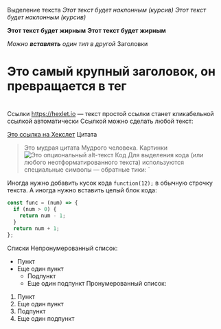 Выделение текста
*Этот текст будет наклонным (курсив)*
_Этот текст будет наклонным (курсив)_

**Этот текст будет жирным**
__Этот текст будет жирным__

_Можно **вставлять** один тип в другой_
Заголовки
# Это самый крупный заголовок, он превращается в тег <h1>
## <h2>
### <h3>
#### <h4>
##### <h5>
###### <h6>
Ссылки
https://hexlet.io — текст простой ссылки станет кликабельной ссылкой автоматически
Ссылкой можно сделать любой текст:

[Это ссылка на Хекслет](https://hexlet.io)
Цитата
> Это мудрая цитата
> Мудрого человека.
Картинки
![Это опциональный alt-текст](/assets/images/markdown/markdown.png)
Код
Для выделения кода (или любого неотформатированного текста) используются специальные символы — обратные тики: `

Иногда нужно добавить кусок кода `function(12);` в обычную строчку текста.
А иногда нужно вставить целый блок кода:

```javascript
const func = (num) => {
  if (num > 0) {
    return num - 1;
  }
  return num + 1;
};
```
Списки
Непронумерованный список:

* Пункт
* Еще один пункт
  * Подпункт
  * Еще один подпункт
Пронумерованный список:

1. Пункт
1. Еще один пункт
  1. Подпункт
  1. Еще один подпункт